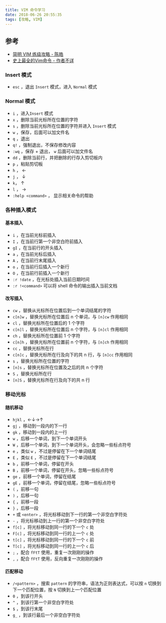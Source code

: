 ```yaml
---
title: VIM 命令学习
date: 2018-06-26 20:55:35
tags: [攻略, VIM]
---
```


## 参考

- [简明 VIM 练级攻略 - 陈皓](https://coolshell.cn/articles/5426.html)
- [史上最全的Vim命令 - 作者不详](https://blog.csdn.net/scaleqiao/article/details/45153379)


<!--more-->


### Insert 模式

- `esc` ，退出 `Insert` 模式，进入 `Normal` 模式

### Normal 模式

- `i` ，进入`Insert` 模式
- `x` ，删除当前光标所在位置的字符
- `s` ，删除当前光标所在位置的字符并进入 `Insert` 模式
- `w` ，保存，后面可以加文件名
- `q` ，退出
- `q!` ，强制退出，不保存修改内容
- `:wq` ，保存 + 退出， `w` 后面可以加文件名
- `dd` ，删除当前行，并把删除的行存入剪切板内
- `p` ，粘贴剪切板
- `h` ， ←
- `j` ， ↓
- `k`， ↑
- `l` ， →
- `:help <command>` ， 显示相关命令的帮助

### 各种插入模式

#### 基本插入

- `i` ，在当前光标前插入
- `I` ，在当前行第一个非空白符前插入
- `gI` ，在当前行的开头插入
- `a` ，在当前光标后插入
- `A` ，在当前行末尾插入
- `o` ，在当前行后插入一个新行
- `O` ，在当前行前插入一个新行
- `:r !date` ，在光标处插入当前日期时间
- `:r !<command>` 可以将 shell 命令的输出插入当前文档

#### 改写插入

- `cw` ，替换从光标所在位置后到一个单词结尾的字符
- `c[n]w` ，替换光标所在位置后 n 个单词，与 `[n]cw` 作用相同
- `cl` ，替换光标所在位置后的 1 个字符
- `c[n]l` ，替换光标所在位置后 n 个字符，与 `[n]cl` 作用相同
- `ch` ，替换光标所在位置前 1 个字符
- `c[n]h` ，替换光标所在位置前 n 个字符，与 `[n]ch` 作用相同
- `cc` ，替换光标所在行
- `c[n]c` ，替换光标所在行及向下的共 n 行，与 `[n]cc` 作用相同
- `s` ，替换光标所在位置的字符
- `[n]s` ，替换光标所在位置及之后的共 n 个字符
- `S` ，替换光标所在行
- `[n]S` ，替换光标所在行及向下的共 n 行

### 移动光标

#### 随机移动

- `hjkl` ，←↓→↑
- `gj` ，移动到一段内的下一行
- `gk` ，移动到一段内的上一行
- `w` ，后移一个单词，到下一个单词开头
- `W` ，后移一个单词，到下一个单词开头，会忽略一些标点符号
- `e` ，类似 `w` ，不过是停留在下一个单词结尾
- `E` ，类似 `E` ，不过是停留在下一个单词结尾
- `b` ，前移一个单词，停留在开头
- `B` ，前移一个单词，停留在开头，忽略一些标点符号
- `ge` ，前移一个单词，停留在结尾
- `gE` ，前移一个单词，停留在结尾，忽略一些标点符号
- `(` ，前移一句
- `)` ，后移一句
- `{` ，前移一段
- `}` ，后移一段
- `+` 或 `<enter>` ，将光标移动到下一行的第一个非空白字符处
- `-` ，将光标移动到上一行的第一个非空白字符处
- `f[c]` ，将光标移动到同一行的下一个 `c` 处
- `F[c]` ，将光标移动到同一行的上一个 `c` 处
- `t[c]` ，将光标移动到同一行的下一个 `c` 前
- `T[c]` ，将光标移动到同一行的上一个 `c` 后
- `;` ，配合 `fFtT` 使用，重复一次刚刚的操作
- `,` ，配合 `fFtT` 使用，反向重复一次刚刚的操作

#### 匹配移动

- `/<pattern>` ，搜索 `pattern` 的字符串，语法为正则表达式，可以按 `n` 切换到下一个匹配位置，按 `N` 切换到上一个匹配位置
- `0` ，到该行开头
- `^` ，到该行第一个非空白字符处
- `$` ，到该行末尾
- `g_` ，到该行最后一个非空白字符处
